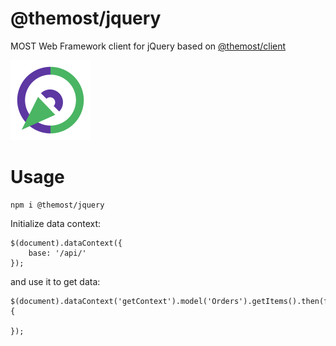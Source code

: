 
# @themost/jquery
MOST Web Framework client for jQuery based on [@themost/client](https://github.com/themost-framework/client)

![MOST Web Framework Logo](https://github.com/themost-framework/common/raw/master/docs/img/themost_framework_v3_128.png)

# Usage

    npm i @themost/jquery

Initialize data context:

    $(document).dataContext({
        base: '/api/'
    });

and use it to get data:

    $(document).dataContext('getContext').model('Orders').getItems().then(function(items) {
        
    });
